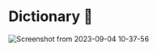 # Dictionary  📕


![Screenshot from 2023-09-04 10-37-56](https://github.com/pnut8/Dictionary/assets/88376730/d6639efb-50f8-4f93-bbf3-1abb025ed3ee)
